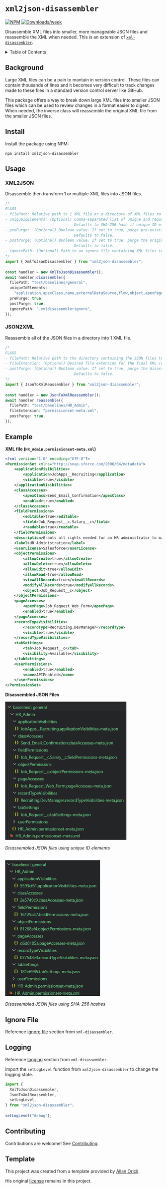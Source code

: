 # `xml2json-disassembler`

[![NPM](https://img.shields.io/npm/v/xml2json-disassembler.svg?label=xml2json-disassembler)](https://www.npmjs.com/package/xml2json-disassembler) [![Downloads/week](https://img.shields.io/npm/dw/xml2json-disassembler.svg)](https://npmjs.org/package/xml2json-disassembler)

Disassemble XML files into smaller, more manageable JSON files and reassemble the XML when needed. This is an extension of [`xml-disassembler`](https://github.com/mcarvin8/xml-disassembler).

<!-- TABLE OF CONTENTS -->
<details>
  <summary>Table of Contents</summary>

- [Background](#background)
- [Install](#install)
- [Usage](#usage)
  - [XML2JSON](#xml2json)
  - [JSON2XML](#json2xml)
- [Example](#example)
- [Ignore File](#ignore-file)
- [Logging](#logging)
- [Contributing](#contributing)
- [Template](#template)
</details>

## Background

Large XML files can be a pain to mantain in version control. These files can contain thousands of lines and it becomes very difficult to track changes made to these files in a standard version control server like GitHub.

This package offers a way to break down large XML files into smaller JSON files which can be used to review changes in a format easier to digest. When needed, the inverse class will reassemble the original XML file from the smaller JSON files.

## Install

Install the package using NPM:

```
npm install xml2json-disassembler
```

## Usage

### XML2JSON

Disassemble then transform 1 or multiple XML files into JSON files.

```typescript
/* 
FLAGS
- filePath: Relative path to 1 XML file or a directory of XML files to disassemble, then transform into JSON files. If the path provided is a directory, only the files in the immediate directory will be disassembled and transformed.
- uniqueIdElements: (Optional) Comma-separated list of unique and required ID elements used to name disassembled files for nested elements. 
                               Defaults to SHA-256 hash if unique ID elements are undefined or not found.
- prePurge:  (Optional) Boolean value. If set to true, purge pre-existing transformed directories prior to disassembling and transformed the file.
                               Defaults to false.
- postPurge: (Optional) Boolean value. If set to true, purge the original XML file after transforming it into smaller JSON files.
                               Defaults to false.
- ignorePath: (Optional) Path to an ignore file containing XML files to ignore during disassembly. See "Ignore File" section.
*/
import { XmlToJsonDisassembler } from "xml2json-disassembler";

const handler = new XmlToJsonDisassembler();
await handler.disassemble({
  filePath: "test/baselines/general",
  uniqueIdElements:
    "application,apexClass,name,externalDataSource,flow,object,apexPage,recordType,tab,field",
  prePurge: true,
  postPurge: true,
  ignorePath: ".xmldisassemblerignore",
});
```

### JSON2XML

Reassemble all of the JSON files in a directory into 1 XML file. 

```typescript
/* 
FLAGS
- filePath: Relative path to the directory containing the JSON files to reassemble into 1 XML file (must be a directory).
- fileExtension: (Optional) Desired file extension for the final XML (default: `.xml`).
- postPurge: (Optional) Boolean value. If set to true, purge the disassembled directory containing JSON files after the XML is reassembled.
                               Defaults to false.
*/
import { JsonToXmlReassembler } from "xml2json-disassembler";

const handler = new JsonToXmlReassembler();
await handler.reassemble({
  filePath: "test/baselines/HR_Admin",
  fileExtension: "permissionset-meta.xml",
  postPurge: true,
});
```

## Example

**XML file (`HR_Admin.permissionset-meta.xml`)**

```xml
<?xml version="1.0" encoding="UTF-8"?>
<PermissionSet xmlns="http://soap.sforce.com/2006/04/metadata">
    <applicationVisibilities>
        <application>JobApps__Recruiting</application>
        <visible>true</visible>
    </applicationVisibilities>
    <classAccesses>
        <apexClass>Send_Email_Confirmation</apexClass>
        <enabled>true</enabled>
    </classAccesses>
    <fieldPermissions>
        <editable>true</editable>
        <field>Job_Request__c.Salary__c</field>
        <readable>true</readable>
    </fieldPermissions>
    <description>Grants all rights needed for an HR administrator to manage employees.</description>
    <label>HR Administration</label>
    <userLicense>Salesforce</userLicense>
    <objectPermissions>
        <allowCreate>true</allowCreate>
        <allowDelete>true</allowDelete>
        <allowEdit>true</allowEdit>
        <allowRead>true</allowRead>
        <viewAllRecords>true</viewAllRecords>
        <modifyAllRecords>true</modifyAllRecords>
        <object>Job_Request__c</object>
    </objectPermissions>
    <pageAccesses>
        <apexPage>Job_Request_Web_Form</apexPage>
        <enabled>true</enabled>
    </pageAccesses>
    <recordTypeVisibilities>
        <recordType>Recruiting.DevManager</recordType>
        <visible>true</visible>
    </recordTypeVisibilities>
    <tabSettings>
        <tab>Job_Request__c</tab>
        <visibility>Available</visibility>
    </tabSettings>
    <userPermissions>
        <enabled>true</enabled>
        <name>APIEnabled</name>
    </userPermissions>
</PermissionSet>
```

**Disassembled JSON Files**

<img src="https://raw.githubusercontent.com/mcarvin8/xml2json-disassembler/main/.github/images/disassembled.png">
<p><em>Disassembled JSON files using unique ID elements</em></p>
<br>

<img src="https://raw.githubusercontent.com/mcarvin8/xml2json-disassembler/main/.github/images/disassembled-hashes.png">
<p><em>Disassembled JSON files using SHA-256 hashes</em></p>

## Ignore File

Reference [ignore file](https://github.com/mcarvin8/xml-disassembler#ignore-file) section from `xml-disassembler`.

## Logging

Reference [logging](https://github.com/mcarvin8/xml-disassembler#logging) section from `xml-disassembler`.

Import the `setLogLevel` function from `xml2json-disassembler` to change the logging state.

```typescript
import {
  XmlToJsonDisassembler,
  JsonToXmlReassembler,
  setLogLevel,
} from "xml2json-disassembler";

setLogLevel("debug");
```

## Contributing

Contributions are welcome! See [Contributing](https://github.com/mcarvin8/xml2json-disassembler/blob/main/CONTRIBUTING.md).

## Template

This project was created from a template provided by [Allan Oricil](https://github.com/AllanOricil).

His original [license](https://github.com/AllanOricil/js-template/blob/main/LICENSE) remains in this project.
